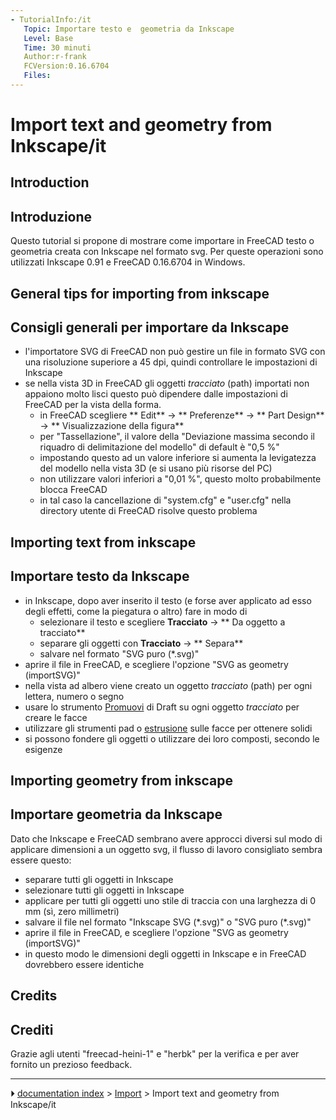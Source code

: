 ```yaml
---
- TutorialInfo:/it
   Topic: Importare testo e  geometria da Inkscape
   Level: Base
   Time: 30 minuti
   Author:r-frank
   FCVersion:0.16.6704
   Files:
---
```


# Import text and geometry from Inkscape/it




<div class="mw-translate-fuzzy">




</div>

## Introduction


<div class="mw-translate-fuzzy">

## Introduzione

Questo tutorial si propone di mostrare come importare in FreeCAD testo o geometria creata con Inkscape nel formato svg.
Per queste operazioni sono utilizzati Inkscape 0.91 e FreeCAD 0.16.6704 in Windows.


</div>

## General tips for importing from inkscape 


<div class="mw-translate-fuzzy">

## Consigli generali per importare da Inkscape 

-   l\'importatore SVG di FreeCAD non può gestire un file in formato SVG con una risoluzione superiore a 45 dpi, quindi controllare le impostazioni di Inkscape
-   se nella vista 3D in FreeCAD gli oggetti *tracciato* (path) importati non appaiono molto lisci questo può dipendere dalle impostazioni di FreeCAD per la vista della forma.
    -   in FreeCAD scegliere ** Edit** → ** Preferenze** → ** Part Design** → ** Visualizzazione della figura**
    -   per \"Tassellazione\", il valore della \"Deviazione massima secondo il riquadro di delimitazione del modello\" di default è \"0,5 %\"
    -   impostando questo ad un valore inferiore si aumenta la levigatezza del modello nella vista 3D (e si usano più risorse del PC)
    -   non utilizzare valori inferiori a \"0,01 %\", questo molto probabilmente blocca FreeCAD
    -   in tal caso la cancellazione di \"system.cfg\" e \"user.cfg\" nella directory utente di FreeCAD risolve questo problema


</div>

## Importing text from inkscape 


<div class="mw-translate-fuzzy">

## Importare testo da Inkscape 

-   in Inkscape, dopo aver inserito il testo (e forse aver applicato ad esso degli effetti, come la piegatura o altro) fare in modo di
    -   selezionare il testo e scegliere **Tracciato** → ** Da oggetto a tracciato**
    -   separare gli oggetti con **Tracciato** → ** Separa**
    -   salvare nel formato \"SVG puro (\*.svg)\"
-   aprire il file in FreeCAD, e scegliere l\'opzione \"SVG as geometry (importSVG)\"
-   nella vista ad albero viene creato un oggetto *tracciato* (path) per ogni lettera, numero o segno
-   usare lo strumento [Promuovi](Draft_Upgrade/it.md) di Draft su ogni oggetto *tracciato* per creare le facce
-   utilizzare gli strumenti pad o [estrusione](Part_Extrude/it.md) sulle facce per ottenere solidi
-   si possono fondere gli oggetti o utilizzare dei loro composti, secondo le esigenze


</div>

## Importing geometry from inkscape 


<div class="mw-translate-fuzzy">

## Importare geometria da Inkscape 

Dato che Inkscape e FreeCAD sembrano avere approcci diversi sul modo di applicare dimensioni a un oggetto svg, il flusso di lavoro consigliato sembra essere questo:

-   separare tutti gli oggetti in Inkscape
-   selezionare tutti gli oggetti in Inkscape
-   applicare per tutti gli oggetti uno stile di traccia con una larghezza di 0 mm (sì, zero millimetri)
-   salvare il file nel formato \"Inkscape SVG (\*.svg)\" o \"SVG puro (\*.svg)\"
-   aprire il file in FreeCAD, e scegliere l\'opzione \"SVG as geometry (importSVG)\"
-   in questo modo le dimensioni degli oggetti in Inkscape e in FreeCAD dovrebbero essere identiche


</div>

## Credits


<div class="mw-translate-fuzzy">

## Crediti

Grazie agli utenti \"freecad-heini-1\" e \"herbk\" per la verifica e per aver fornito un prezioso feedback.


</div>



---
⏵ [documentation index](../README.md) > [Import](Import_Workbench.md) > Import text and geometry from Inkscape/it
